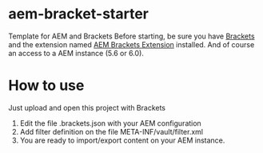 # aem-bracket-starter
Template for AEM and Brackets
Before starting, be sure you have [Brackets](http://brackets.io/) and 
the extension named [AEM Brackets Extension](http://docs.adobe.com/docs/en/dev-tools/sightly-brackets.html) installed. And of course
 an access to a AEM instance (5.6 or 6.0).

# How to use
Just upload and open this project with Brackets
  1.  Edit the file .brackets.json with your AEM configuration
  2.  Add filter definition on the file META-INF/vault/filter.xml
  3.  You are ready to import/export content on your AEM instance.

